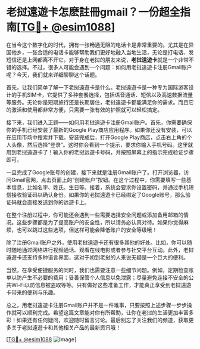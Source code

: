 # 老挝遠遊卡怎麽註冊gmail？一份超全指南[[TG💪+ @esim1088](https://t.me/s/esim1088)]

在当今这个数字化的时代，拥有一张畅通无阻的电话卡是非常重要的。尤其是在异国他乡，一张合适的电话卡能够帮助我们更好地融入当地生活，无论是打电话、发短信还是上网都离不开它。对于身在老挝的朋友来说，**老挝遠遊卡**就是一个非常不错的选择。不过，很多人可能会遇到一个问题：如何用老挝遠遊卡注册Gmail账户呢？今天，我们就来详细聊聊这个话题。

首先，让我们简单了解一下老挝遠遊卡是什么。老挝遠遊卡是一种专为国际游客设计的手机SIM卡，它提供了多种套餐选择，包括语音通话、短信以及高速数据流量等服务。无论你是短期旅行还是长期居住，老挝遠遊卡都能满足你的需求。而且它的激活和使用都非常方便，只需要一张有效的护照就可以轻松搞定。

接下来，我们进入正题——如何用老挝遠遊卡注册Gmail账户。首先，你需要确保你的手机已经安装了最新的Google Play商店应用程序。如果你还没有安装，可以在应用市场中搜索并下载。安装完成后，打开Google Play商店，点击右上角的个人头像，然后选择“登录”。这时你会看到一个提示，要求你输入手机号码。这里就用到老挝遠遊卡了！输入你的老挝远遊卡号码，并按照屏幕上的指示完成验证步骤即可。

一旦完成了Google账号的创建，接下来就是注册Gmail账户了。打开浏览器，访问Gmail官网，点击页面上的“创建账户”按钮。在这个过程中，你需要填写一些基本信息，比如名字、姓氏、生日等。接着，系统会要求你设置密码，并通过手机短信接收验证码以确认身份。如果你的老挝遠遊卡已经绑定了Google账号，那么验证码就会直接发送到你的远遊卡上。

在整个注册过程中，你可能还会遇到一些需要选择安全问题或添加备用邮箱的情况。这些步骤都是为了提高账户的安全性，所以请务必认真对待。如果你觉得麻烦，也可以跳过这些选项，但这样可能会降低账户的安全等级哦！

除了注册Gmail账户之外，使用老挝遠遊卡还有很多其他的好处。比如，你可以随时随地通过网络进行视频通话、观看在线电影或者参与社交平台互动。此外，老挝遠遊卡还支持多种语言界面，这对于初到老挝的人来说无疑是一个巨大的便利。

当然，在享受便捷服务的同时，我们也需要注意一些细节问题。例如，定期检查账单以防产生不必要的费用；妥善保管个人信息以免泄露；尽量避免连接不安全的公共Wi-Fi以防信息被盗取等等。只有做好这些准备工作，才能真正享受到老挝遠遊卡带来的便利与乐趣。

总之，用老挝遠遊卡注册Gmail账户并不是一件难事，只要按照上述步骤一步步操作就可以顺利完成。希望这篇文章能对你有所帮助，让你在老挝的生活更加丰富多彩！如果还有任何疑问，欢迎随时留言讨论。最后别忘了关注我们的频道，获取更多关于老挝遠遊卡和其他相关产品的最新资讯哦！

[[TG💪+ @esim1088](https://t.me/s/esim1088) ![Image](https://i.postimg.cc/4NQfJmqS/Snipaste-2025-05-13-00-14-12.png)]